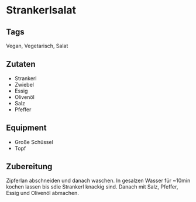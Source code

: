 # Strankerlsalat

## Tags

Vegan, Vegetarisch, Salat

## Zutaten

- Strankerl
- Zwiebel
- Essig
- Olivenöl
- Salz
- Pfeffer

## Equipment

- Große Schüssel
- Topf

## Zubereitung

Zipferlan abschneiden und danach waschen.
In gesalzen Wasser für ~10min kochen lassen bis sdie Strankerl knackig sind.
Danach mit Salz, Pfeffer, Essig und Olivenöl abmachen.
